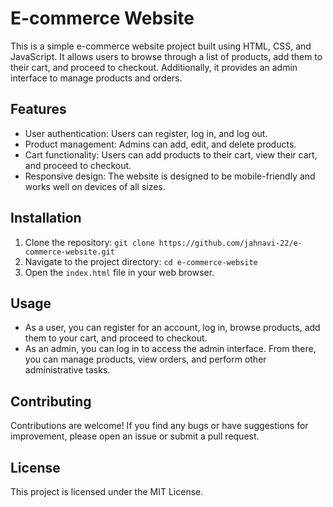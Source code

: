 # E-commerce Website

This is a simple e-commerce website project built using HTML, CSS, and JavaScript. It allows users to browse through a list of products, add them to their cart, and proceed to checkout. Additionally, it provides an admin interface to manage products and orders.

## Features

- User authentication: Users can register, log in, and log out.
- Product management: Admins can add, edit, and delete products.
- Cart functionality: Users can add products to their cart, view their cart, and proceed to checkout.
- Responsive design: The website is designed to be mobile-friendly and works well on devices of all sizes.

## Installation

1. Clone the repository: `git clone https://github.com/jahnavi-22/e-commerce-website.git`
2. Navigate to the project directory: `cd e-commerce-website`
3. Open the `index.html` file in your web browser.

## Usage

- As a user, you can register for an account, log in, browse products, add them to your cart, and proceed to checkout.
- As an admin, you can log in to access the admin interface. From there, you can manage products, view orders, and perform other administrative tasks.

## Contributing

Contributions are welcome! If you find any bugs or have suggestions for improvement, please open an issue or submit a pull request.

## License

This project is licensed under the MIT License.
